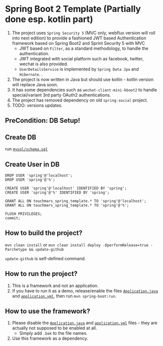 # Spring Boot 2 Template (Partially done esp. kotlin part) 
1. The project uses `Spring Security 5` (MVC only, webflux version will roll into next edition)
    to provide a fashioned JWT based Authentication framework based on Spring Boot2 and Sprint Security 5 with MVC 
    - JWT based on `Filter`, as a standard methodology, to handle the authentication.
    - JWT integrated with social platform such as facebook, twitter, wechat is also provided.
    - `UserDetailsService` is implemented by `Spring Data Jpa` and `Hibernate`.   		.
2. The project is now written in Java but should use kotlin - kotlin version will replace Java soon.
3. It has some dependencies such as `wechat-client-mini-kboot2` to handle special/variant 3rd party OAuth2 authentications. 
4. The project has removed dependency on old `spring-social` project.
5. TODO: versions updates.

## PreCondition: DB Setup!

## Create DB
run [`mysql/schema.sql`](mysql/schema.sql)

## Create User in DB
```
DROP USER 'spring'@'localhost';
DROP USER 'spring'@'%';

CREATE USER 'spring'@'localhost' IDENTIFIED BY 'spring';
CREATE USER 'spring'@'%' IDENTIFIED BY 'spring';

GRANT ALL ON touchmars_spring_template.* TO 'spring'@'localhost';
GRANT ALL ON touchmars_spring_template.* TO 'spring'@'%';

FLUSH PRIVILEGES;
commit;
```

## How to build the project?

`mvn clean install` or 
`mvn clean install deploy -DperformRelease=true -Parchetype && update-github`

`update-github` is self-defined command.

## How to run the project?
1. This is a framework and not an application.
2. If you have to run it as a demo, release/enable the files [`Application.java`](src/main/java/technology/touchmars/template/Application.java.bak) and [`application.yml`](src/main/resources/application.yml.bak),
    then run `mvn spring-boot:run`.

## How to use the framework?

1. Please disable the [`Application.java`](src/main/java/technology/touchmars/template/Application.java) and [`application.yml`](src/main/resources/application.yml) files - they are actually not supposed to be enabled at all.
   - Simply add `.bak` to the file names.
2. Use this framework as a dependency.